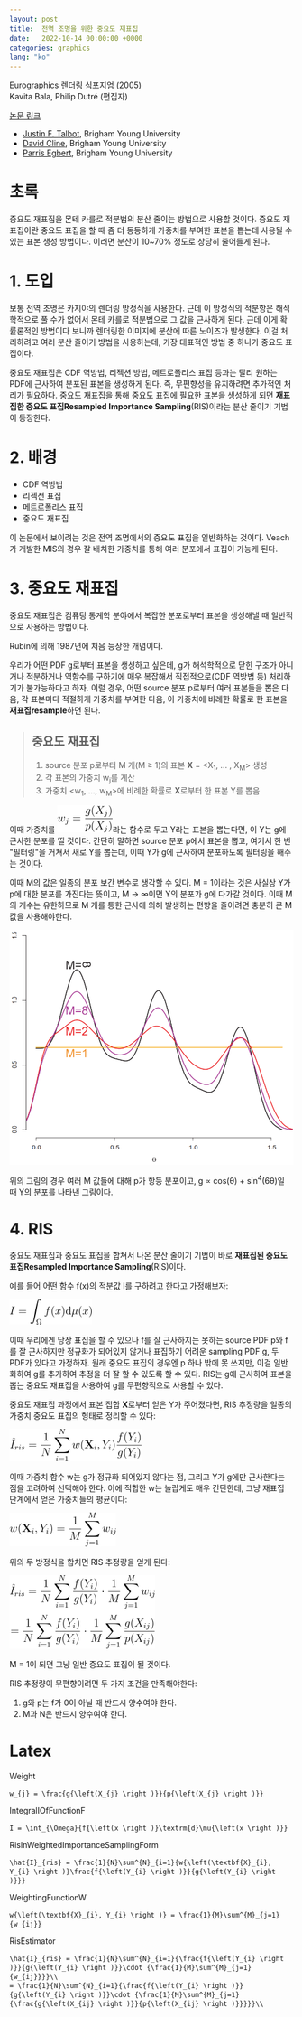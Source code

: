 ```yaml
---
layout: post
title:  전역 조명을 위한 중요도 재표집
date:   2022-10-14 00:00:00 +0000
categories: graphics
lang: "ko"
---
```


Eurographics 렌더링 심포지엄 (2005)<br>
Kavita Bala, Philip Dutré (편집자)

[논문 링크](https://diglib.eg.org/handle/10.2312/EGWR.EGSR05.139-146)

* [Justin F. Talbot](http://justintalbot.com/), Brigham Young University
* [David Cline](https://scholar.google.com/citations?user=WYFkt7IAAAAJ&hl=en), Brigham Young University
* [Parris Egbert](https://science.byu.edu/directory/parris-egbert), Brigham Young University

# 초록

중요도 재표집을 몬테 카를로 적분법의 분산 줄이는 방법으로 사용할 것이다. 중요도 재표집이란 중요도 표집을 할 때 좀 더 동등하게 가중치를 부여한 표본을 뽑는데 사용될 수 있는 표본 생성 방법이다. 이러면 분산이 10~70% 정도로 상당히 줄어들게 된다.

# 1. 도입

보통 전역 조명은 카지야의 렌더링 방정식을 사용한다. 근데 이 방정식의 적분항은 해석학적으로 풀 수가 없어서 몬테 카를로 적분법으로 그 값을 근사하게 된다. 근데 이게 확률론적인 방법이다 보니까 렌더링한 이미지에 분산에 따른 노이즈가 발생한다. 이걸 처리하려고 여러 분산 줄이기 방법을 사용하는데, 가장 대표적인 방법 중 하나가 중요도 표집이다.

중요도 재표집은 CDF 역방법, 리젝션 방법, 메트로폴리스 표집 등과는 달리 원하는 PDF에 근사하여 분포된 표본을 생성하게 된다. 즉, 무편향성을 유지하려면 추가적인 처리가 필요하다. 중요도 재표집을 통해 중요도 표집에 필요한 표본을 생성하게 되면 **재표집한 중요도 표집Resampled Importance Sampling**(RIS)이라는 분산 줄이기 기법이 등장한다.

# 2. 배경

* CDF 역방법
* 리젝션 표집
* 메트로폴리스 표집
* 중요도 재표집

이 논문에서 보이려는 것은 전역 조명에서의 중요도 표집을 일반화하는 것이다. Veach가 개발한 MIS의 경우 잘 배치한 가중치를 통해 여러 분포에서 표집이 가능케 된다.

# 3. 중요도 재표집

중요도 재표집은 컴퓨팅 통계학 분야에서 복잡한 분포로부터 표본을 생성해낼 때 일반적으로 사용하는 방법이다.

Rubin에 의해 1987년에 처음 등장한 개념이다.

우리가 어떤 PDF g로부터 표본을 생성하고 싶은데, g가 해석학적으로 닫힌 구조가 아니거나 적분하거나 역함수를 구하기에 매우 복잡해서 직접적으로(CDF 역방법 등) 처리하기가 불가능하다고 하자. 이럴 경우, 어떤 source 분포 p로부터 여러 표본들을 뽑은 다음, 각 표본마다 적절하게 가중치를 부여한 다음, 이 가중치에 비례한 확률로 한 표본을 **재표집resample**하면 된다.

> ## 중요도 재표집
> 1. source 분포 p로부터 M 개(M ≥ 1)의 표본 **X** = <X<sub>1</sub>, ... , X<sub>M</sub>> 생성
> 2. 각 표본의 가중치 w<sub>j</sub>를 계산
> 3. 가중치 <w<sub>1</sub>, &hellip;, w<sub>M</sub>>에 비례한 확률로 **X**로부터 한 표본 Y를 뽑음

이때 가중치를 ![Weight](/Images/ResampledImportanceSampling/Weight.png)라는 함수로 두고 Y라는 표본을 뽑는다면, 이 Y는 g에 근사한 분포를 띨 것이다. 간단히 말하면 source 분포 p에서 표본을 뽑고, 여기서 한 번 "필터링"을 거쳐서 새로 Y를 뽑는데, 이때 Y가 g에 근사하여 분포하도록 필터링을 해주는 것이다.

이때 M의 값은 일종의 분포 보간 변수로 생각할 수 있다. M = 1이라는 것은 사실상 Y가 p에 대한 분포를 가진다는 뜻이고, M → ∞이면 Y의 분포가 g에 다가갈 것이다. 이때 M의 개수는 유한하므로 M 개를 통한 근사에 의해 발생하는 편향을 줄이려면 충분히 큰 M 값을 사용해야한다.

![Figure1](/Images/ResampledImportanceSampling/Figure1.png)

위의 그림의 경우 여러 M 값들에 대해 p가 항등 분포이고, g ∝ cos(&theta;) + sin<sup>4</sup>(6&theta;)일 때 Y의 분포를 나타낸 그림이다.

# 4. RIS

중요도 재표집과 중요도 표집을 합쳐서 나온 분산 줄이기 기법이 바로 **재표집된 중요도 표집Resampled Importance Sampling**(RIS)이다.

예를 들어 어떤 함수 f(x)의 적분값 I를 구하려고 한다고 가정해보자:

![IntegralIOfFunctionF](/Images/ResampledImportanceSampling/IntegralIOfFunctionF.png)

이때 우리에겐 당장 표집을 할 수 있으나 f를 잘 근사하지는 못하는 source PDF p와 f를 잘 근사하지만 정규화가 되어있지 않거나 표집하기 어려운 sampling PDF g, 두 PDF가 있다고 가정하자. 원래 중요도 표집의 경우엔 p 하나 밖에 못 쓰지만, 이걸 일반화하여 g를 추가하여 추정을 더 잘 할 수 있도록 할 수 있다. RIS는 g에 근사하여 표본을 뽑는 중요도 재표집을 사용하여 g를 무편향적으로 사용할 수 있다.

중요도 재표집 과정에서 표본 집합 **X**로부터 얻은 Y가 주어졌다면, RIS 추정량을 일종의 가중치 중요도 표집의 형태로 정리할 수 있다:

![RisInWeightedImportanceSamplingForm](/Images/ResampledImportanceSampling/RisInWeightedImportanceSamplingForm.png)

이때 가중치 함수 w는 g가 정규화 되어있지 않다는 점, 그리고 Y가 g에만 근사한다는 점을 고려하여 선택해야 한다. 이에 적합한 w는 놀랍게도 매우 간단한데, 그냥 재표집 단계에서 얻은 가중치들의 평균이다:

![WeightingFunctionW](/Images/ResampledImportanceSampling/WeightingFunctionW.png)

위의 두 방정식을 합치면 RIS 추정량을 얻게 된다:

![RisEstimator](/Images/ResampledImportanceSampling/RisEstimator.png)

M = 1이 되면 그냥 일반 중요도 표집이 될 것이다.

RIS 추정량이 무편향이려면 두 가지 조건을 만족해야한다:

1. g와 p는 f가 0이 아닐 때 반드시 양수여야 한다.
2. M과 N은 반드시 양수여야 한다.

# Latex

Weight
```
w_{j} = \frac{g{\left(X_{j} \right )}}{p{\left(X_{j} \right )}}
```

IntegralIOfFunctionF
```
I = \int_{\Omega}{f{\left(x \right )}\textrm{d}\mu{\left(x \right )}}
```

RisInWeightedImportanceSamplingForm
```
\hat{I}_{ris} = \frac{1}{N}\sum^{N}_{i=1}{w{\left(\textbf{X}_{i}, Y_{i} \right )}\frac{f{\left(Y_{i} \right )}}{g{\left(Y_{i} \right )}}}
```

WeightingFunctionW
```
w{\left(\textbf{X}_{i}, Y_{i} \right )} = \frac{1}{M}\sum^{M}_{j=1}{w_{ij}}
```

RisEstimator
```
\hat{I}_{ris} = \frac{1}{N}\sum^{N}_{i=1}{\frac{f{\left(Y_{i} \right )}}{g{\left(Y_{i} \right )}}\cdot {\frac{1}{M}\sum^{M}_{j=1}{w_{ij}}}}\\
= \frac{1}{N}\sum^{N}_{i=1}{\frac{f{\left(Y_{i} \right )}}{g{\left(Y_{i} \right )}}\cdot {\frac{1}{M}\sum^{M}_{j=1}{\frac{g{\left(X_{ij} \right )}}{p{\left(X_{ij} \right )}}}}}\\
```